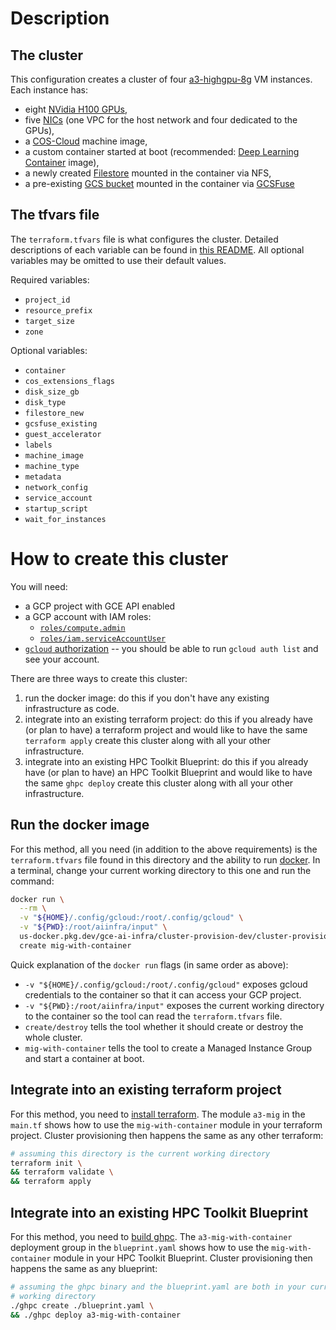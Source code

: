 # Description

## The cluster

This configuration creates a cluster of four
[a3-highgpu-8g](https://cloud.google.com/blog/products/compute/introducing-a3-supercomputers-with-nvidia-h100-gpus)
VM instances. Each instance has:
- eight [NVidia H100 GPUs](https://www.nvidia.com/en-us/data-center/h100/),
- five [NICs](https://cloud.google.com/vpc/docs/multiple-interfaces-concepts)
  (one VPC for the host network and four dedicated to the GPUs),
- a [COS-Cloud](https://cloud.google.com/container-optimized-os/docs) machine
  image,
- a custom container started at boot (recommended:
  [Deep Learning Container](https://cloud.google.com/deep-learning-containers)
  image),
- a newly created [Filestore](https://cloud.google.com/filestore) mounted in
  the container via NFS,
- a pre-existing [GCS bucket](https://cloud.google.com/storage) mounted in the
  container via [GCSFuse](https://cloud.google.com/storage/docs/gcs-fuse)

## The tfvars file

The `terraform.tfvars` file is what configures the cluster. Detailed descriptions of each variable can be found in [this README](../../../terraform/modules/cluster/mig-with-container/README.md). All optional variables may be omitted to use their default values.

Required variables:
- `project_id`
- `resource_prefix`
- `target_size`
- `zone`

Optional variables:
- `container`
- `cos_extensions_flags`
- `disk_size_gb`
- `disk_type`
- `filestore_new`
- `gcsfuse_existing`
- `guest_accelerator`
- `labels`
- `machine_image`
- `machine_type`
- `metadata`
- `network_config`
- `service_account`
- `startup_script`
- `wait_for_instances`

# How to create this cluster

You will need:
- a GCP project with GCE API enabled
- a GCP account with IAM roles:
  - [`roles/compute.admin`](https://cloud.google.com/iam/docs/understanding-roles#compute-engine-roles)
  - [`roles/iam.serviceAccountUser`](https://cloud.google.com/iam/docs/understanding-roles#iam.serviceAccountUser)
- [`gcloud` authorization](https://cloud.google.com/sdk/docs/authorizing) --
  you should be able to run `gcloud auth list` and see your account.

There are three ways to create this cluster:
1. run the docker image: do this if you don't have any existing infrastructure
  as code.
1. integrate into an existing terraform project: do this if you already have
  (or plan to have) a terraform project and would like to have the same
  `terraform apply` create this cluster along with all your other
  infrastructure.
1. integrate into an existing HPC Toolkit Blueprint: do this if you already have
  (or plan to have) an HPC Toolkit Blueprint and would like to have the same
  `ghpc deploy` create this cluster along with all your other infrastructure.

## Run the docker image

For this method, all you need (in addition to the above requirements) is the
`terraform.tfvars` file found in this directory and the ability to run
[docker](https://www.docker.com/). In a terminal, change your current working
directory to this one and run the command:
```bash
docker run \
  --rm \
  -v "${HOME}/.config/gcloud:/root/.config/gcloud" \
  -v "${PWD}:/root/aiinfra/input" \
  us-docker.pkg.dev/gce-ai-infra/cluster-provision-dev/cluster-provision-image:latest \
  create mig-with-container
```

Quick explanation of the `docker run` flags (in same order as above):
- `-v "${HOME}/.config/gcloud:/root/.config/gcloud"` exposes gcloud credentials
  to the container so that it can access your GCP project.
- `-v "${PWD}:/root/aiinfra/input"` exposes the current working directory to
  the container so the tool can read the `terraform.tfvars` file.
- `create/destroy` tells the tool whether it should create or destroy the whole
  cluster.
- `mig-with-container` tells the tool to create a Managed Instance Group and
  start a container at boot.

## Integrate into an existing terraform project

For this method, you need to
[install terraform](https://developer.hashicorp.com/terraform/downloads).
The module `a3-mig` in the `main.tf` shows how to use the `mig-with-container`
module in your terraform project. Cluster provisioning then happens the same as
any other terraform:
```bash
# assuming this directory is the current working directory
terraform init \
&& terraform validate \
&& terraform apply
```

## Integrate into an existing HPC Toolkit Blueprint

For this method, you need to
[build ghpc](https://github.com/GoogleCloudPlatform/hpc-toolkit#quickstart).
The `a3-mig-with-container` deployment group in the `blueprint.yaml` shows how
to use the `mig-with-container` module in your HPC Toolkit Blueprint. Cluster
provisioning then happens the same as any blueprint:
```bash
# assuming the ghpc binary and the blueprint.yaml are both in your current
# working directory
./ghpc create ./blueprint.yaml \
&& ./ghpc deploy a3-mig-with-container
```
